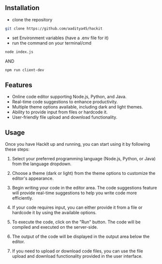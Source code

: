 ## Installation

- clone the repository
```bash
git clone https://github.com/aaditya45/hackit
```
- set Environment variables (have a .env file for it)
- run the command on your terminal/cmd
```bash
node index.js
```
AND
```bash
npm run client-dev
```

## Features

- Online code editor supporting Node.js, Python, and Java.
- Real-time code suggestions to enhance productivity.
- Multiple theme options available, including dark and light themes.
- Ability to provide input from files or hardcode it.
- User-friendly file upload and download functionality.

## Usage

Once you have HackIt up and running, you can start using it by following these steps:

1. Select your preferred programming language (Node.js, Python, or Java) from the language dropdown.

2. Choose a theme (dark or light) from the theme options to customize the editor's appearance.

3. Begin writing your code in the editor area. The code suggestions feature will provide real-time suggestions to help you write code more efficiently.

4. If your code requires input, you can either provide it from a file or hardcode it by using the available options.

5. To execute the code, click on the "Run" button. The code will be compiled and executed on the server-side.

6. The output of the code will be displayed in the output area below the editor.

7. If you need to upload or download code files, you can use the file upload and download functionality provided in the user interface.
